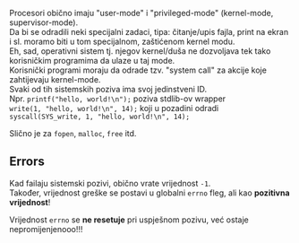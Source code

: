 


Procesori obično imaju "user-mode" i "privileged-mode" (kernel-mode, supervisor-mode).  
Da bi se odradili neki specijalni zadaci, tipa: čitanje/upis fajla, print na ekran i sl. moramo biti u tom specijalnom, zaštićenom kernel modu.  
Eh, sad, operativni sistem tj. njegov kernel/duša ne dozvoljava tek tako korisničkim programima da ulaze u taj mode.  
Korisnički programi moraju da odrade tzv. "system call" za akcije koje zahtijevaju kernel-mode.  
Svaki od tih sistemskih poziva ima svoj jedinstveni ID.  
Npr. `printf("hello, world!\n");` poziva stdlib-ov wrapper  
`write(1, "hello, world!\n", 14);` koji u pozadini odradi  
`syscall(SYS_write, 1, "hello, world!\n", 14);`

Slično je za `fopen`, `malloc`, `free` itd.

## Errors
Kad failaju sistemski pozivi, obično vrate vrijednost `-1`.  
Također, vrijednost greške se postavi u globalni `errno` fleg, ali kao **pozitivna vrijednost**!

Vrijednost `errno` se **ne resetuje** pri uspješnom pozivu, već ostaje nepromijenjenooo!!!



